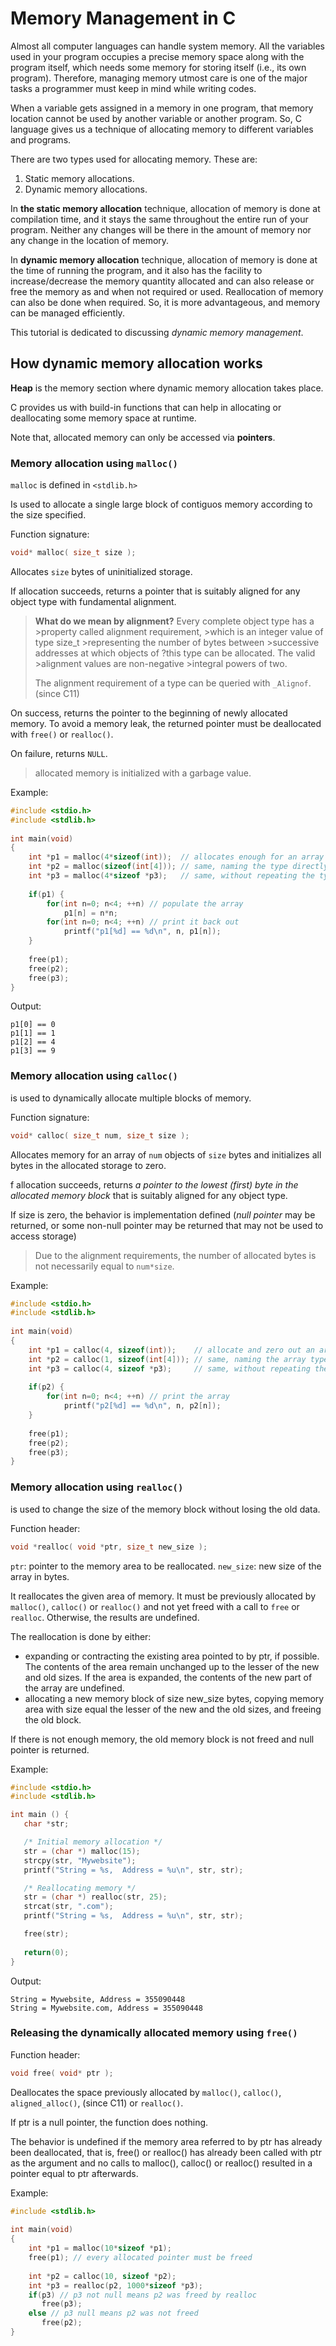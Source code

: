 # Memory Management in C #

Almost all computer languages can handle system memory. All the variables used in your program occupies a precise memory space along with the program itself, which needs some memory for storing itself (i.e., its own program). Therefore, managing memory utmost care is one of the major tasks a programmer must keep in mind while writing codes.

When a variable gets assigned in a memory in one program, that memory location cannot be used by another variable or another program. So, C language gives us a technique of allocating memory to different variables and programs.

There are two types used for allocating memory. These are:

1. Static memory allocations.
2. Dynamic memory allocations.

In **the static memory allocation** technique, allocation of memory is done at compilation time, and it stays the same throughout the entire run of your program. Neither any changes will be there in the amount of memory nor any change in the location of memory.

In **dynamic memory allocation** technique, allocation of memory is done at the time of running the program, and it also has the facility to increase/decrease the memory quantity allocated and can also release or free the memory as and when not required or used. Reallocation of memory can also be done when required. So, it is more advantageous, and memory can be managed efficiently.

This tutorial is dedicated to discussing *dynamic memory management*.

## How dynamic memory allocation works ##

**Heap** is the memory section where dynamic memory allocation takes place.

C provides us with build-in functions that can help in allocating or deallocating some memory space at runtime.

Note that, allocated memory can only be accessed via **pointers**.

### Memory allocation using `malloc()` ###

`malloc` is defined in `<stdlib.h>`

Is used to allocate a single large block of contiguos memory according to the size specified.

Function signature:

```C
void* malloc( size_t size );
```

Allocates `size` bytes of uninitialized storage.

If allocation succeeds, returns a pointer that is suitably aligned for any object type with fundamental alignment.

> **What do we mean by alignment?**
> Every complete object type has a >property called alignment requirement, >which is an integer value of type size_t >representing the number of bytes between >successive addresses at which objects of ?this type can be allocated. The valid >alignment values are non-negative >integral powers of two.
>
>The alignment requirement of a type can be queried with `_Alignof`.(since C11)

On success, returns the pointer to the beginning of newly allocated memory. To avoid a memory leak, the returned pointer must be deallocated with `free()` or `realloc()`.

On failure, returns `NULL`.

>allocated memory is initialized with a garbage value.

Example:

```C
#include <stdio.h>   
#include <stdlib.h> 
 
int main(void) 
{
    int *p1 = malloc(4*sizeof(int));  // allocates enough for an array of 4 int
    int *p2 = malloc(sizeof(int[4])); // same, naming the type directly
    int *p3 = malloc(4*sizeof *p3);   // same, without repeating the type name
 
    if(p1) {
        for(int n=0; n<4; ++n) // populate the array
            p1[n] = n*n;
        for(int n=0; n<4; ++n) // print it back out
            printf("p1[%d] == %d\n", n, p1[n]);
    }
 
    free(p1);
    free(p2);
    free(p3);
}
```

Output:

```terminal
p1[0] == 0
p1[1] == 1
p1[2] == 4
p1[3] == 9
```

### Memory allocation using `calloc()` ###

is used to dynamically allocate multiple blocks of memory.

Function signature:

```C
void* calloc( size_t num, size_t size );
```

Allocates memory for an array of `num` objects of `size` bytes and initializes all bytes in the allocated storage to zero.

f allocation succeeds, returns *a pointer to the lowest (first) byte in the allocated memory block* that is suitably aligned for any object type.

If size is zero, the behavior is implementation defined (*null pointer* may be returned, or some non-null pointer may be returned that may not be used to access storage)

>Due to the alignment requirements, the number of allocated bytes is not necessarily equal to `num*size`.

Example:

```C
#include <stdio.h>
#include <stdlib.h>
 
int main(void)
{
    int *p1 = calloc(4, sizeof(int));    // allocate and zero out an array of 4 int
    int *p2 = calloc(1, sizeof(int[4])); // same, naming the array type directly
    int *p3 = calloc(4, sizeof *p3);     // same, without repeating the type name
 
    if(p2) {
        for(int n=0; n<4; ++n) // print the array
            printf("p2[%d] == %d\n", n, p2[n]);
    }
 
    free(p1);
    free(p2);
    free(p3);
}
```

### Memory allocation using `realloc()` ###

is used to change the size of the memory block without losing the old data.

Function header:

```C
void *realloc( void *ptr, size_t new_size );
```

`ptr`: pointer to the memory area to be reallocated.
`new_size`: new size of the array in bytes.

It reallocates the given area of memory. It must be previously allocated by `malloc()`, `calloc()` or `realloc()` and not yet freed with a call to `free` or `realloc`. Otherwise, the results are undefined.

The reallocation is done by either:

- expanding or contracting the existing area pointed to by ptr, if possible. The contents of the area remain unchanged up to the lesser of the new and old sizes. If the area is expanded, the contents of the new part of the array are undefined.
- allocating a new memory block of size new_size bytes, copying memory area with size equal the lesser of the new and the old sizes, and freeing the old block.

If there is not enough memory, the old memory block is not freed and null pointer is returned.

Example:

```C
#include <stdio.h>
#include <stdlib.h>

int main () {
   char *str;

   /* Initial memory allocation */
   str = (char *) malloc(15);
   strcpy(str, "Mywebsite");
   printf("String = %s,  Address = %u\n", str, str);

   /* Reallocating memory */
   str = (char *) realloc(str, 25);
   strcat(str, ".com");
   printf("String = %s,  Address = %u\n", str, str);

   free(str);
   
   return(0);
}
```

Output:

```terminal
String = Mywebsite, Address = 355090448
String = Mywebsite.com, Address = 355090448
```

### Releasing the dynamically allocated memory using `free()` ###

Function header:

```C
void free( void* ptr );
```

Deallocates the space previously allocated by `malloc()`, `calloc()`, `aligned_alloc()`, (since C11) or `realloc()`.

If ptr is a null pointer, the function does nothing.

The behavior is undefined if the memory area referred to by ptr has already been deallocated, that is, free() or realloc() has already been called with ptr as the argument and no calls to malloc(), calloc() or realloc() resulted in a pointer equal to ptr afterwards.

Example: 

```C
#include <stdlib.h>
 
int main(void)
{
    int *p1 = malloc(10*sizeof *p1);
    free(p1); // every allocated pointer must be freed
 
    int *p2 = calloc(10, sizeof *p2);
    int *p3 = realloc(p2, 1000*sizeof *p3);
    if(p3) // p3 not null means p2 was freed by realloc
       free(p3);
    else // p3 null means p2 was not freed
       free(p2);
}
```